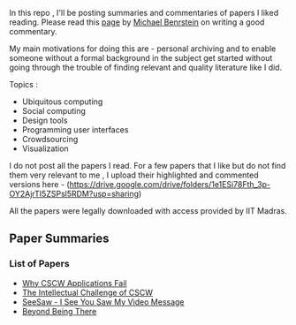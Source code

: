 In this repo , I'll be posting summaries and commentaries of papers I liked reading. Please read this [page](https://hcicourses.stanford.edu/cs376/2018/critique_format.php) by [Michael Benrstein](https://hci.stanford.edu/msb/) on writing a good commentary.

My main motivations for doing this are - personal archiving and to enable someone without a formal background in the subject get started without going through the trouble of finding relevant and quality literature like I did. 

Topics :
* Ubiquitous computing
* Social computing
* Design tools
* Programming user interfaces
* Crowdsourcing
* Visualization

I do not post all the papers I read. For a few papers that I like but do not find them very relevant to me , I upload their highlighted and commented versions here - (https://drive.google.com/drive/folders/1e1ESi78Fth_3p-OY2AjrTI5ZSPsl5RDM?usp=sharing)

All the papers were legally downloaded with access provided by IIT Madras.

## Paper Summaries

### List of Papers

* [Why CSCW Applications Fail](https://dl.acm.org/citation.cfm?id=62273)
* [The Intellectual Challenge of CSCW](https://dl.acm.org/citation.cfm?id=1463020) 
* [SeeSaw - I See You Saw My Video Message](https://dl.acm.org/citation.cfm?id=2785847)
* [Beyond Being There](https://dl.acm.org/citation.cfm?id=142769)

